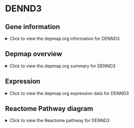 <h1>DENND3</h1>

<h2>Gene information</h2>
<details>
  <summary>Click to view the depmap.org information for DENND3</summary>
  <p><a href="https://depmap.org/portal/gene/DENND3?tab=about" target="_BLANK">Open page in a new tab...</a></p>
  <iframe src="https://depmap.org/portal/gene/DENND3?tab=about" style="border:none;width:100%;height:800px"></iframe>
</details>

<h2>Depmap overview</h2>
<details>
  <summary>Click to view the depmap.org summary for DENND3</summary>
  <p><a href="https://depmap.org/portal/gene/DENND3?tab=overview" target="_BLANK">Open page in a new tab...</a></p>
  <iframe src="https://depmap.org/portal/gene/DENND3?tab=overview" style="border:none;width:100%;height:800px"></iframe>
</details>

<h2>Expression</h2>
<details>
  <summary>Click to view the depmap.org expression data for DENND3</summary>
  <p><a href="https://depmap.org/portal/gene/DENND3?tab=characterization" target="_BLANK">Open page in a new tab...</a></p>
  <iframe src="https://depmap.org/portal/gene/DENND3?tab=characterization" style="border:none;width:100%;height:800px"></iframe>
</details>



<h2>Reactome Pathway diagram</h2>
<details>
  <summary>Click to view the Reactome pathway for DENND3</summary>
  <p><a href="https://reactome.org/PathwayBrowser/#/R-HSA-8876198" target="_BLANK">Open page in a new tab...</a></p>
  <p>RAB GEFs exchange GTP for GDP on RABs</p>
<iframe src="https://reactome.org/PathwayBrowser/#/R-HSA-8876198" style="border:none;width:100%;height:800px"></iframe>
</details>



